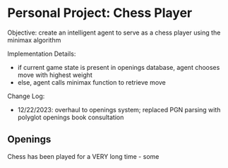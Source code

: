 # Personal Project: Chess Player

Objective: create an intelligent agent to serve as a chess player using the minimax algorithm 

Implementation Details: 
- if current game state is present in openings database, agent chooses move with highest weight
- else, agent calls minimax function to retrieve move

Change Log: 
- 12/22/2023: overhaul to openings system; replaced PGN parsing with polyglot openings book consultation

## Openings

Chess has been played for a VERY long time - some 


